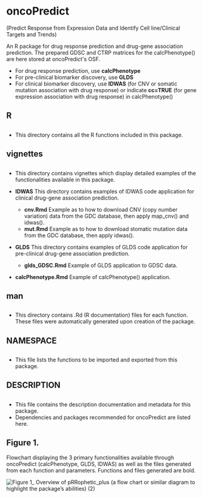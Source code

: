 # oncoPredict 
(Predict Response from Expression Data and Identify Cell line/Clinical Targets and Trends)

An R package for drug response prediction and drug-gene association prediction. The prepared GDSC and CTRP matrices for the calcPhenotype() are here stored at oncoPredict's OSF.  
 *  For drug response prediction, use **calcPhenotype**
 *  For pre-clinical biomarker discovery, use **GLDS**
 *  For clinical biomarker discovery, use **IDWAS** (for CNV or somatic mutation association with drug response) or indicate **cc=TRUE** (for gene expression association with drug response) in calcPhenotype()
 
## R <h2>
 * This directory contains all the R functions included in this package. 

## vignettes <h2> 
  *  This directory contains vignettes which display detailed examples of the functionalities available in this package.
  *  **IDWAS** This directory contains examples of IDWAS code application for clinical drug-gene association prediction. 
      + **cnv.Rmd** Example as to how to download CNV (copy number variation) data from the GDC database, then apply map_cnv() and idwas().
      + **mut.Rmd** Example as to how to download stomatic mutation data from the GDC database, then apply idwas(). 

  * **GLDS** This directory contains examples of GLDS code application for pre-clinical drug-gene association prediction. 
      + **glds_GDSC.Rmd** Example of GLDS application to GDSC data.  

  * **calcPhenotype.Rmd** Example of calcPhenotype() application.

## man <h2>
 * This directory contains .Rd (R documentation) files for each function. These files were automatically generated upon creation of the package. 

## NAMESPACE <h2>
 * This file lists the functions to be imported and exported from this package. 

## DESCRIPTION <h2>
 * This file contains the description documentation and metadata for this package.
 * Dependencies and packages recommended for oncoPredict are listed here. 
  
## Figure 1. 
Flowchart displaying the 3 primary functionalities available through oncoPredict (calcPhenotype, GLDS, IDWAS) as well as the files generated from each function and parameters. Functions and files generated are bold.

![Figure 1_ Overview of pRRophetic_plus (a flow chart or similar diagram to highlight the package’s abilities)   (2)](https://user-images.githubusercontent.com/62571435/114970102-5d471580-9e3f-11eb-8734-a5e40a3d7f41.jpg)



